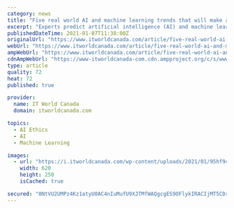 ```yaml
---
category: news
title: "Five real world AI and machine learning trends that will make an impact in 2021"
excerpt: "Experts predict artificial intelligence (AI) and machine learning will enter a golden age in 2021, solving some of the hardest business problems. Machine learning trains computers to learn from data with minimal human intervention."
publishedDateTime: 2021-01-07T11:38:00Z
originalUrl: "https://www.itworldcanada.com/article/five-real-world-ai-and-machine-learning-trends-that-will-make-an-impact-in-2021/440295"
webUrl: "https://www.itworldcanada.com/article/five-real-world-ai-and-machine-learning-trends-that-will-make-an-impact-in-2021/440295"
ampWebUrl: "https://www.itworldcanada.com/article/five-real-world-ai-and-machine-learning-trends-that-will-make-an-impact-in-2021/440295?amp=1"
cdnAmpWebUrl: "https://www-itworldcanada-com.cdn.ampproject.org/c/s/www.itworldcanada.com/article/five-real-world-ai-and-machine-learning-trends-that-will-make-an-impact-in-2021/440295?amp=1"
type: article
quality: 72
heat: 72
published: true

provider:
  name: IT World Canada
  domain: itworldcanada.com

topics:
  - AI Ethics
  - AI
  - Machine Learning

images:
  - url: "https://i.itworldcanada.com/wp-content/uploads/2021/01/95hf94h48a1-620x250.png"
    width: 620
    height: 250
    isCached: true

secured: "0NtVU2UMPz4Kz1atyU0AC4nIuMufU9XJTMfWAQgcgES9OFlykIRACIjMT5CDrKqAFJot9pfb5QsixlWRMdJAbSW0BmpqtvuS1fX66D8h16lnEsKmHI1P8jhCqwXOPMfdqjV2eEromP6/vfmjxeb5CBGoPL5CRvUKmP6sa74443mSbXUMS77QhldqsZ7RmY5YgBnqbH1xgtJcLr+C5jtSuJtpqwWOgFMT3+8mXXWZ4Wxoz8POXLPBDWhNtTyvz4yZh8BNo3rQUd5QynhE6dbXrl9lnCnChAserfdxOxZj/6TJa3o0Z3IiyPCX4Lo2JV6+7/tZR/d2BPNXADt8A1rik557cuR6VJ0tx30T+MZELy4=;Pe/9S+KBA/HjuSvZZtQPgg=="
---
```


